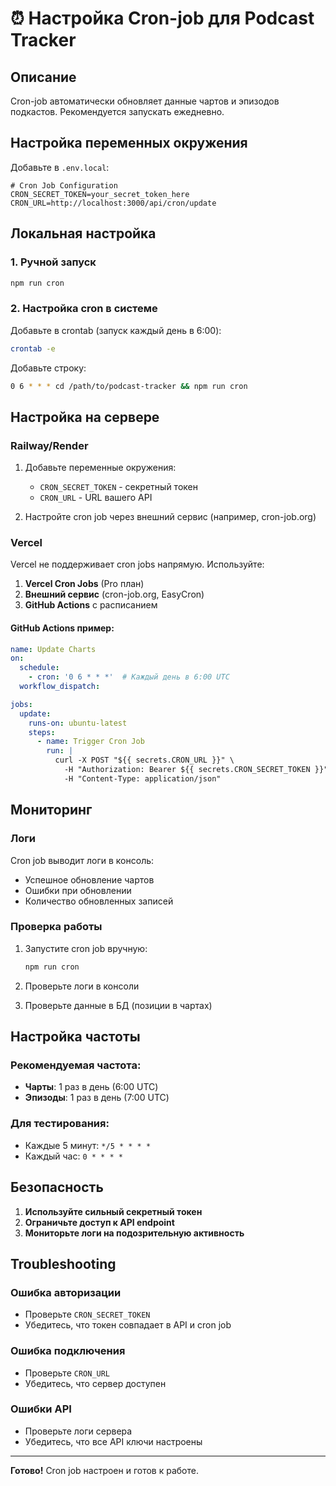 # ⏰ Настройка Cron-job для Podcast Tracker

## Описание

Cron-job автоматически обновляет данные чартов и эпизодов подкастов. Рекомендуется запускать ежедневно.

## Настройка переменных окружения

Добавьте в `.env.local`:

```env
# Cron Job Configuration
CRON_SECRET_TOKEN=your_secret_token_here
CRON_URL=http://localhost:3000/api/cron/update
```

## Локальная настройка

### 1. Ручной запуск

```bash
npm run cron
```

### 2. Настройка cron в системе

Добавьте в crontab (запуск каждый день в 6:00):

```bash
crontab -e
```

Добавьте строку:
```bash
0 6 * * * cd /path/to/podcast-tracker && npm run cron
```

## Настройка на сервере

### Railway/Render

1. Добавьте переменные окружения:
   - `CRON_SECRET_TOKEN` - секретный токен
   - `CRON_URL` - URL вашего API

2. Настройте cron job через внешний сервис (например, cron-job.org)

### Vercel

Vercel не поддерживает cron jobs напрямую. Используйте:

1. **Vercel Cron Jobs** (Pro план)
2. **Внешний сервис** (cron-job.org, EasyCron)
3. **GitHub Actions** с расписанием

#### GitHub Actions пример:

```yaml
name: Update Charts
on:
  schedule:
    - cron: '0 6 * * *'  # Каждый день в 6:00 UTC
  workflow_dispatch:

jobs:
  update:
    runs-on: ubuntu-latest
    steps:
      - name: Trigger Cron Job
        run: |
          curl -X POST "${{ secrets.CRON_URL }}" \
            -H "Authorization: Bearer ${{ secrets.CRON_SECRET_TOKEN }}" \
            -H "Content-Type: application/json"
```

## Мониторинг

### Логи

Cron job выводит логи в консоль:
- Успешное обновление чартов
- Ошибки при обновлении
- Количество обновленных записей

### Проверка работы

1. Запустите cron job вручную:
   ```bash
   npm run cron
   ```

2. Проверьте логи в консоли

3. Проверьте данные в БД (позиции в чартах)

## Настройка частоты

### Рекомендуемая частота:
- **Чарты**: 1 раз в день (6:00 UTC)
- **Эпизоды**: 1 раз в день (7:00 UTC)

### Для тестирования:
- Каждые 5 минут: `*/5 * * * *`
- Каждый час: `0 * * * *`

## Безопасность

1. **Используйте сильный секретный токен**
2. **Ограничьте доступ к API endpoint**
3. **Мониторьте логи на подозрительную активность**

## Troubleshooting

### Ошибка авторизации
- Проверьте `CRON_SECRET_TOKEN`
- Убедитесь, что токен совпадает в API и cron job

### Ошибка подключения
- Проверьте `CRON_URL`
- Убедитесь, что сервер доступен

### Ошибки API
- Проверьте логи сервера
- Убедитесь, что все API ключи настроены

---

**Готово!** Cron job настроен и готов к работе.

